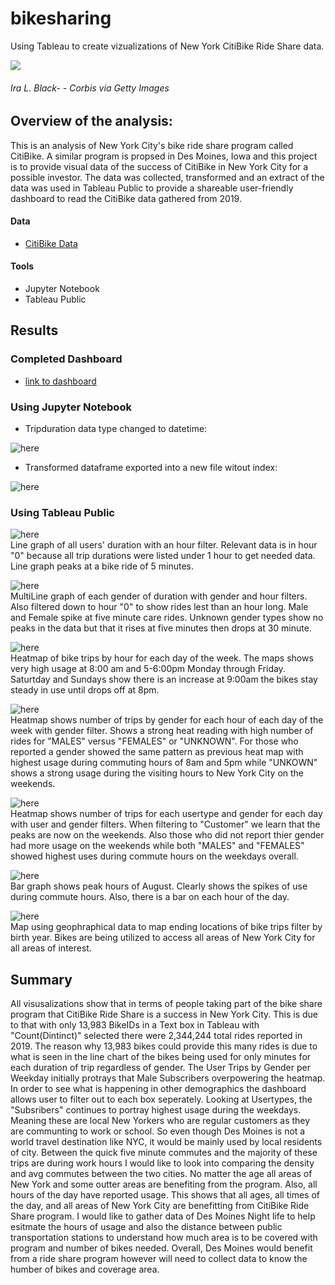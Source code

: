 # bikesharing
Using Tableau to create vizualizations of New York CitiBike Ride Share data.

![](https://github.com/LauraHaq/bikesharing/blob/main/images/citiBike.png)  
###### Ira L. Black- - Corbis via Getty Images

## Overview of the analysis:
This is an analysis of New York City's bike ride share program called CitiBike. A similar program is propsed in Des Moines, Iowa and this project is to provide visual data of the success of CitiBike in New York City for a possible investor. The data was collected, transformed and an extract of the data was used in Tableau Public to provide a shareable user-friendly dashboard to read the CitiBike data gathered from 2019. 

#### Data
 - [CitiBike Data](https://www.citibikenyc.com/system-data)

#### Tools
 - Jupyter Notebook
 - Tableau Public

## Results
### Completed Dashboard
- [link to dashboard](https://public.tableau.com/app/profile/laura.haq/viz/CitiBikeChallenge_16331478001120/CitiBikeNYCAnalysis?publish=yes)

### Using Jupyter Notebook
- Tripduration data type changed to datetime:

![here](https://github.com/LauraHaq/bikesharing/blob/main/images/convert_datetime.png)

- Transformed dataframe exported into a new file witout index:

![here](https://github.com/LauraHaq/bikesharing/blob/main/images/output_part2.png)

### Using Tableau Public
![here](https://github.com/LauraHaq/bikesharing/blob/main/images/tripdurations.png)  
Line graph of all users' duration with an hour filter. Relevant data is in hour "0" because all trip durations were listed under 1 hour to get needed data. Line graph peaks at a bike ride of 5 minutes. 

![here](https://github.com/LauraHaq/bikesharing/blob/main/images/tripdurations_gender.png)  
MultiLine graph of each gender of duration with gender and hour filters. Also filtered down to hour "0" to show rides lest than an hour long. Male and Female spike at five minute care rides. Unknown gender types show no peaks in the data but that it rises at five minutes then drops at 30 minute. 

![here](https://github.com/LauraHaq/bikesharing/blob/main/images/trips_by_weekday.png)  
Heatmap of bike trips by hour for each day of the week. The maps shows very high usage at 8:00 am and 5-6:00pm Monday through Friday. Saturtday and Sundays show there is an increase at 9:00am the bikes stay steady in use until drops off at 8pm. 

![here](https://github.com/LauraHaq/bikesharing/blob/main/images/tripts_by_gender.png)  
Heatmap shows number of trips by gender for each hour of each day of the week with gender filter. Shows a strong heat reading with high number of rides for "MALES" versus "FEMALES" or "UNKNOWN". For those who reported a gender showed the same pattern as previous heat map with highest usage during commuting hours of 8am and 5pm while "UNKOWN" shows a strong usage during the visiting hours to New York City on the weekends.

![here](https://github.com/LauraHaq/bikesharing/blob/main/images/usertrips__gender_weekday.png)  
Heatmap shows number of trips for each usertype and gender for each day with user and gender filters. When filtering to "Customer" we learn that the peaks are now on the weekends. Also those who did not report thier gender had more usage on the weekends while both "MALES" and "FEMALES" showed highest uses during commute hours on the weekdays overall. 

![here](https://github.com/LauraHaq/bikesharing/blob/main/images/Aug_peakHours.png)  
Bar graph shows peak hours of August. Clearly shows the spikes of use during commute hours. Also, there is a bar on each hour of the day. 

![here](https://github.com/LauraHaq/bikesharing/blob/main/images/End_locations.png)  
Map using geophraphical data to map ending locations of bike trips filter by birth year. Bikes are being utilized to access all areas of New York City for all areas of interest.

## Summary
All visusalizations show that in terms of people taking part of the bike share program that CitiBike Ride Share is a success in New York City. This is due to that with only 13,983 BikeIDs in a Text box in Tableau with "Count(Dintinct)" selected there were 2,344,244 total rides reported in 2019. The reason why 13,983 bikes could provide this many rides is due to what is seen in the line chart of the bikes being used for only minutes for each duration of trip regardless of gender. The User Trips by Gender per Weekday initially protrays that Male Subscribers overpowering the heatmap. In order to see what is happening in other demographics the dashboard allows user to filter out to each box seperately. Looking at Usertypes, the "Subsribers" continues to portray highest usage during the weekdays. Meaning these are local New Yorkers who are regular customers as they are communting to work or school. So even though Des Moines is not a world travel destination like NYC, it would be mainly used by local residents of city. Between the quick five minute commutes and the majority of these trips are during work hours I would like to look into comparing the density and avg commutes between the two cities. No matter the age all areas of New York and some outter areas are benefiting from the program. Also, all hours of the day have reported usage. This shows that all ages, all times of the day, and all areas of New York City are benefitting from CitiBike Ride Share program. I would like to gather data of Des Moines Night life to help esitmate the hours of usage and also the distance between public transportation stations to understand how much area is to be covered with program and number of bikes needed. Overall, Des Moines would benefit from a ride share program however will need to collect data to know the humber of bikes and coverage area.
